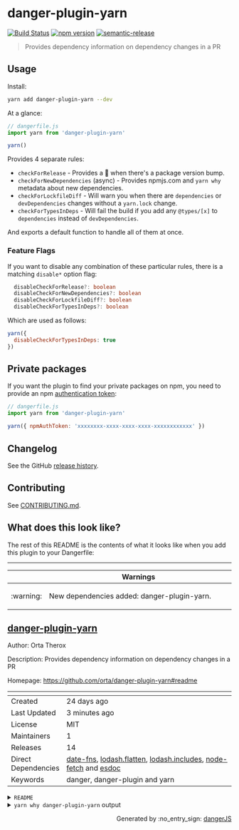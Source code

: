 # danger-plugin-yarn

[![Build Status](https://travis-ci.org/orta/danger-plugin-yarn.svg?branch=master)](https://travis-ci.org/orta/danger-plugin-yarn)
[![npm version](https://badge.fury.io/js/danger-plugin-yarn.svg)](https://badge.fury.io/js/danger-plugin-yarn)
[![semantic-release](https://img.shields.io/badge/%20%20%F0%9F%93%A6%F0%9F%9A%80-semantic--release-e10079.svg)](https://github.com/semantic-release/semantic-release)

> Provides dependency information on dependency changes in a PR

## Usage

Install:

```sh
yarn add danger-plugin-yarn --dev
```

At a glance:

```js
// dangerfile.js
import yarn from 'danger-plugin-yarn'

yarn()
```

Provides 4 separate rules:

* `checkForRelease` - Provides a 🎉 when there's a package version bump. 
* `checkForNewDependencies` (async) - Provides npmjs.com and `yarn why` metadata about new dependencies.
* `checkForLockfileDiff` - Will warn you when there are `dependencies` or  `devDependencies` changes without a `yarn.lock` change.
* `checkForTypesInDeps` - Will fail the build if you add any `@types/[x]` to `dependencies` instead of `devDependencies`.

And exports a default function to handle all of them at once.

### Feature Flags

If you want to disable any combination of these particular rules, there is a matching `disable*` option flag:

```ts
  disableCheckForRelease?: boolean
  disableCheckForNewDependencies?: boolean
  disableCheckForLockfileDiff?: boolean
  disableCheckForTypesInDeps?: boolean
```

Which are used as follows:

```js
yarn({
  disableCheckForTypesInDeps: true
})
```

## Private packages

If you want the plugin to find your private packages on npm, you need to provide an npm [authentication token](https://docs.npmjs.com/getting-started/working_with_tokens):

```js
// dangerfile.js
import yarn from 'danger-plugin-yarn'

yarn({ npmAuthToken: 'xxxxxxxx-xxxx-xxxx-xxxx-xxxxxxxxxxxx' })
```

## Changelog

See the GitHub [release history](https://github.com/orta/danger-plugin-yarn/releases).

## Contributing

See [CONTRIBUTING.md](contributing.md).

## What does this look like?

The rest of this README is the contents of what it looks like when you add this plugin to your Dangerfile:

---

<table>
  <thead>
    <tr>
      <th width="50"></th>
      <th width="100%" data-danger-table="true">Warnings</th>
    </tr>
  </thead>
  <tbody><tr>
      <td>:warning:</td>
      <td>

  New dependencies added: danger-plugin-yarn.
  </td>
    </tr>
  </tbody>
</table>



<h2><a href="https://github.com/orta/danger-plugin-yarn#readme">danger-plugin-yarn</a></h2>
<p>Author: Orta Therox</p>
<p>Description: Provides dependency information on dependency changes in a PR</p>
<p>Homepage: <a href="https://github.com/orta/danger-plugin-yarn#readme">https://github.com/orta/danger-plugin-yarn#readme</a></p>

<table>
  <thead><tr><th></th><th width="100%"></th></tr></thead>
  <tr><td>Created</td><td>24 days ago</td></tr><tr><td>Last Updated</td><td>3 minutes ago</td></tr><tr><td>License</td><td>MIT</td></tr><tr><td>Maintainers</td><td>1</td></tr><tr><td>Releases</td><td>14</td></tr><tr><td>Direct Dependencies</td><td><a href='http: //npmjs.com/package/date-fns'>date-fns</a>, <a href='http: //npmjs.com/package/lodash.flatten'>lodash.flatten</a>, <a href='http: //npmjs.com/package/lodash.includes'>lodash.includes</a>, <a href='http: //npmjs.com/package/node-fetch'>node-fetch</a> and <a href='http: //npmjs.com/package/esdoc'>esdoc</a></td></tr><tr><td>Keywords</td><td>danger, danger-plugin and yarn</td></tr>
</table>

<details>
<summary><code>README</code></summary>
# danger-plugin-yarn

[![Build Status](https://travis-ci.org/orta/danger-plugin-yarn.svg?branch=master)](https://travis-ci.org/orta/danger-plugin-yarn)
[![npm version](https://badge.fury.io/js/danger-plugin-yarn.svg)](https://badge.fury.io/js/danger-plugin-yarn)
[![semantic-release](https://img.shields.io/badge/%20%20%F0%9F%93%A6%F0%9F%9A%80-semantic--release-e10079.svg)](https://github.com/semantic-release/semantic-release)

> Provides dependency information on dependency changes in a PR

## Usage

Install:

```sh
yarn add danger-plugin-yarn --dev
```

At a glance:

```js
// dangerfile.js
import yarn from 'danger-plugin-yarn'

yarn()
```

Provides 4 separate rules:

* `checkForRelease` - Provides a 🎉 when there's a package version bump. 
* `checkForNewDependencies` (async) - Provides npmjs.com and `yarn why` metadata about new dependencies.
* `checkForLockfileDiff` - Will warn you when there are `dependencies` or  `devDependencies` changes without a `yarn.lock` change.
* `checkForTypesInDeps` - Will fail the build if you add any `@types/[x]` to `dependencies` instead of `devDependencies`.

And exports a default function to handle all of them at once.

Note: async functions like the default one [have be to](http://danger.systems/js/guides/the_dangerfile.html#async) `schedule`'d by Danger.

## Changelog

See the GitHub [release history](https://github.com/orta/danger-plugin-yarn/releases).

## Contributing

See [CONTRIBUTING.md](contributing.md).

</details>




  <details>
    <summary><code>yarn why danger-plugin-yarn</code> output</summary>
    <p><code><ul><li>Has been hoisted to "danger-plugin-yarn"</li><li>This module exists because it's specified in "devDependencies".</li><li>Disk size without dependencies: "80kB"</li><li>Disk size with unique dependencies: "3.98MB"</li><li>Disk size with transitive dependencies: "4.43MB"</li><li>Number of shared dependencies: 7
    </li></ul></code></p>
  </details>
  
<p align="right">
  Generated by :no_entry_sign: <a href="http://github.com/danger/danger-js/">dangerJS</a>
</p>
